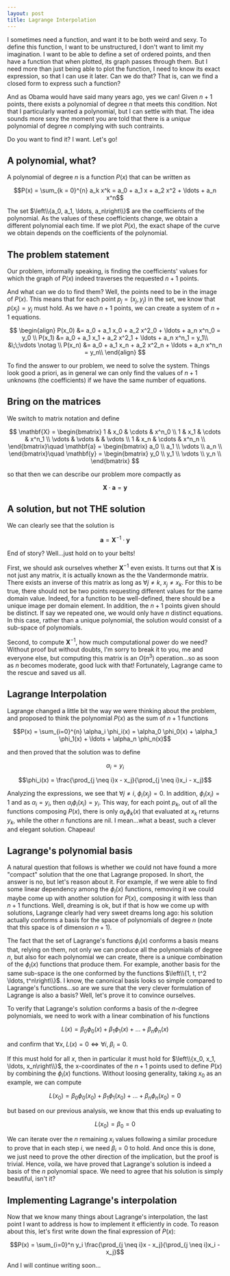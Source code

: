 ```yaml
---
layout: post
title: Lagrange Interpolation
---
```


I sometimes need a function, and want it to be both weird and sexy. 
To define this function, I want to be unstructured, I don't want to limit my imagination.
I want to be able to define a set of ordered points, and then have a function that when plotted, its graph passes through them.
But I need more than just being able to plot the function, I need to know its exact expression, so that I can use it later.
Can we do that? That is, can we find a closed form to express such a function?

And as Obama would have said many years ago, yes we can! 
Given $n + 1$ points, there exists a polynomial of degree $n$ that meets this condition. 
Not that I particularly wanted a polynomial, but I can settle with that. 
The idea sounds more sexy the moment you are told that there is a *unique* polynomial of degree $n$ complying with such contraints.

Do you want to find it? I want. Let's go! 

## A polynomial, what? 

A polynomial of degree $n$ is a function $P(x)$ that can be written as

$$P(x) = \sum_{k = 0}^{n} a_k x^k = a_0 + a_1 x + a_2 x^2 + \ldots + a_n x^n$$

The set $\left\\{a_0, a_1, \ldots, a_n\right\\}$ are the coefficients of the polynomial. 
As the values of these coefficients change, we obtain a different polynomial each time.
If we plot $P(x)$, the exact shape of the curve we obtain depends on the coefficients of the polynomial.

## The problem statement

Our problem, informally speaking, is finding the coefficients' values for which the graph of $P(x)$ indeed traverses the requested $n + 1$ points.


And what can we do to find them? Well, the points need to be in the image of $P(x)$. 
This means that for each point $p_j = (x_j, y_j)$ in the set, we know that $p(x_j) = y_j$ must hold.
As we have $n + 1$ points, we can create a system of $n + 1$ equations.

$$
\begin{align}
P(x_0) &= a_0 + a_1 x_0 + a_2 x^2_0 + \ldots + a_n x^n_0 = y_0 \\
P(x_1) &= a_0 + a_1 x_1 + a_2 x^2_1 + \ldots + a_n x^n_1 = y_1\\
&\;\;\vdots \notag \\
P(x_n) &= a_0 + a_1 x_n + a_2 x^2_n + \ldots + a_n x^n_n = y_n\\
\end{align}
$$

To find the answer to our problem, we need to solve the system. 
Things look good a priori, as in general we can only find the values of $n + 1$ unknowns (the coefficients) if we have the same number of equations.

## Bring on the matrices

We switch to matrix notation and define

$$
\mathbf{X} = \begin{bmatrix}
1 & x_0 & \cdots & x^n_0 \\
1 & x_1 & \cdots & x^n_1 \\
\vdots & \vdots & & \vdots \\
1 & x_n & \cdots & x^n_n \\
\end{bmatrix}\quad
\mathbf{a}  = \begin{bmatrix}
a_0 \\
a_1 \\
\vdots \\
a_n \\
\end{bmatrix}\quad
\mathbf{y}  = \begin{bmatrix}
y_0 \\
y_1 \\
\vdots \\
y_n \\
\end{bmatrix}
$$

so that then we can describe our problem more compactly as

$$\mathbf{X} \cdot \mathbf{a} = \mathbf{y}$$


## A solution, but not THE solution

We can clearly see that the solution is

$$\mathbf{a} = \mathbf{X}^{-1} \cdot \mathbf{y}$$

End of story? Well...just hold on to your belts!  

First, we should ask ourselves whether $\mathbf{X}^{-1}$ even exists. 
It turns out that $\mathbf{X}$ is not just any matrix, it is actually known as the the Vandermonde matrix.
There exists an inverse of this matrix as long as $\forall j \neq k,\; x_j \neq x_k$.
For this to be true, there should not be two points requesting different values for the same domain value.
Indeed, for a function to be well-defined, there should be a unique image per domain element. 
In addition, the $n + 1$ points given should be distinct.
If say we repeated one, we would only have $n$ distinct equations.
In this case, rather than a unique polynomial, the solution would consist of a sub-space of polynomials.

Second, to compute $\mathbf{X}^{-1}$, how much computational power do we need?
Without proof but without doubts, I'm sorry to break it to you, me and everyone else, but computing this matrix is an $O(n^3)$ operation...so as soon as $n$ becomes moderate, good luck with that! 
Fortunately, Lagrange came to the rescue and saved us all.

## Lagrange Interpolation

Lagrange changed a little bit the way we were thinking about the problem, and proposed to think the polynomial $P(x)$ as the sum of $n + 1$ functions

$$P(x) = \sum_{i=0}^{n} \alpha_i \phi_i(x) = \alpha_0 \phi_0(x) + \alpha_1 \phi_1(x) + \ldots + \alpha_n \phi_n(x)$$

and then proved that the solution was to define

$$\alpha_i = y_i$$

$$\phi_i(x) = \frac{\prod_{j \neq i}x - x_j}{\prod_{j \neq i}x_i - x_j}$$

Analyzing the expressions, we see that $\forall j \neq i,\; \phi_i(x_j) = 0$.
In addition, $\phi_i(x_i) = 1$ and as $\alpha_i = y_i$, then $\alpha_i \phi_i(x_i) = y_i$.
This way, for each point $p_k$, out of all the functions composing $P(x)$, there is only $\alpha_k \phi_k(x)$ that evaluated at $x_k$ returns $y_k$, while the other $n$ functions are nil.
I mean...what a beast, such a clever and elegant solution. 
Chapeau! 

## Lagrange's polynomial basis 

A natural question that follows is whether we could not have found a more "compact" solution that the one that Lagrange proposed. 
In short, the answer is no, but let's reason about it.
For example, if we were able to find some linear dependency among the $\phi_i(x)$ functions, removing it we could maybe come up with another solution for $P(x)$, composing it with less than $n + 1$ functions.
Well, dreaming is ok, but if that is how we come up with solutions, Lagrange clearly had very sweet dreams long ago: his solution actually conforms a basis for the space of polynomials of degree $n$ (note that this space is of dimension $n + 1$).

The fact that the set of Lagrange's functions $\phi_i(x)$ conforms a basis means that, relying on them, not only we can produce all the polynomials of degree $n$, but also for each polynomial we can create, there is a unique combination of the $\phi_i(x)$ functions that produce them. 
For example, another basis for the same sub-space is the one conformed by the functions $\left\\{1, t, t^2 \ldots, t^n\right\\}$. 
I know, the canonical basis looks so simple compared to Lagrange's functions...so are we sure that the very clever formulation of Lagrange is also a basis? Well, let's prove it to convince ourselves.

To verify that Lagrange's solution conforms a basis of the $n$-degree polynomials, we need to work with a linear combination of his functions

$$L(x) = \beta_0 \phi_0(x) + \beta_1 \phi_1(x) + \ldots + \beta_n \phi_n(x)$$

and confirm that $\forall x,\; L(x) = 0 \Leftrightarrow \forall i,\; \beta_i = 0$. 

If this must hold for all $x$, then in particular it must hold for $\left\\{x_0, x_1, \ldots, x_n\right\\}$, the x-coordinates of the $n + 1$ points used to define $P(x)$ by combining the $\phi_i(x)$ functions.
Without loosing generality, taking $x_0$ as an example, we can compute

$$L(x_0) = \beta_0 \phi_0(x_0) + \beta_1 \phi_1(x_0) + \ldots + \beta_n \phi_n(x_0) = 0$$

but based on our previous analysis, we know that this ends up evaluating to 

$$L(x_0) = \beta_0 = 0$$

We can iterate over the $n$ remaining $x_i$ values following a similar procedure to prove that in each step $i$, we need $\beta_i = 0$ to hold.
And once this is done, we just need to prove the other direction of the implication, but the proof is trivial.
Hence, voila, we have proved that Lagrange's solution is indeed a basis of the $n$ polynomial space.
We need to agree that his solution is simply beautiful, isn't it?

## Implementing Lagrange's interpolation

Now that we know many things about Lagrange's interpolation, the last point I want to address is how to implement it efficiently in code. 
To reason about this, let's first write down the final expression of $P(x)$:

$$P(x) = \sum_{i=0}^n y_i \frac{\prod_{j \neq i}x - x_j}{\prod_{j \neq i}x_i - x_j}$$

And I will continue writing soon...
